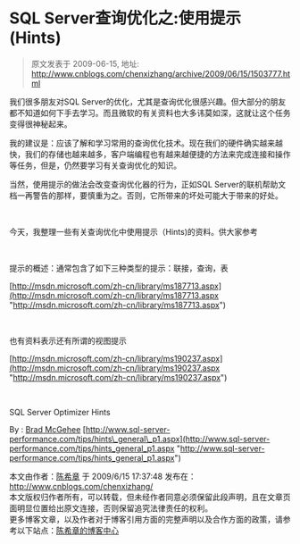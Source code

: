 # SQL Server查询优化之:使用提示(Hints) 
> 原文发表于 2009-06-15, 地址: http://www.cnblogs.com/chenxizhang/archive/2009/06/15/1503777.html 


我们很多朋友对SQL Server的优化，尤其是查询优化很感兴趣。但大部分的朋友都不知道如何下手去学习。而且微软的有关资料也大多讳莫如深，这就让这个任务变得很神秘起来。

 我的建议是：应该了解和学习常用的查询优化技术。现在我们的硬件确实越来越快，我们的存储也越来越多，客户端编程也有越来越便捷的方法来完成连接和操作等任务，但是，仍然要学习有关查询优化的知识。

 当然，使用提示的做法会改变查询优化器的行为，正如SQL Server的联机帮助文档一再警告的那样，要慎重为之。否则，它所带来的坏处可能大于带来的好处。

  

 今天，我整理一些有关查询优化中使用提示（Hints)的资料。供大家参考

  

 提示的概述：通常包含了如下三种类型的提示：联接，查询，表

 [http://msdn.microsoft.com/zh-cn/library/ms187713.aspx](http://msdn.microsoft.com/zh-cn/library/ms187713.aspx "http://msdn.microsoft.com/zh-cn/library/ms187713.aspx")

   

 也有资料表示还有所谓的视图提示

 [http://msdn.microsoft.com/zh-cn/library/ms190237.aspx](http://msdn.microsoft.com/zh-cn/library/ms190237.aspx "http://msdn.microsoft.com/zh-cn/library/ms190237.aspx")

  

 SQL Server Optimizer Hints  

 By : [Brad McGehee](http://www.sql-server-performance.com/authors/bradm.aspx) [http://www.sql-server-performance.com/tips/hints\_general\_p1.aspx](http://www.sql-server-performance.com/tips/hints_general_p1.aspx "http://www.sql-server-performance.com/tips/hints_general_p1.aspx")

 本文由作者：[陈希章](http://www.xizhang.com) 于 2009/6/15 17:37:48 发布在：<http://www.cnblogs.com/chenxizhang/>  
 本文版权归作者所有，可以转载，但未经作者同意必须保留此段声明，且在文章页面明显位置给出原文连接，否则保留追究法律责任的权利。   
 更多博客文章，以及作者对于博客引用方面的完整声明以及合作方面的政策，请参考以下站点：[陈希章的博客中心](http://www.xizhang.com/blog.htm) 

